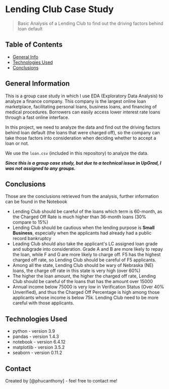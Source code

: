 # Lending Club Case Study
> Basic Analysis of a Lending Club to find out the driving factors behind loan default


## Table of Contents
* [General Info](#general-information)
* [Technologies Used](#technologies-used)
* [Conclusions](#conclusions)


## General Information
This is a group case study in which I use EDA (Exploratory Data Analysis) to analyze a finance company. This company is the largest online loan marketplace, facilitating personal loans, business loans, and financing of medical procedures. Borrowers can easily access lower interest rate loans through a fast online interface.

In this project, we need to analyze the data and find out the driving factors behind loan default (the loans that were charged off), so the company can take those factors into consideration when deciding whether to accept a loan or not.

We use the `loan.csv` (included in this repository) to analyze the data.

***Since this is a group case study, but due to a technical issue in UpGrad, I was not assigned to any groups.***

## Conclusions
Those are the conclusions retrieved from the analysis, further information can be found in the Notebook
- Lending Club should be careful of the loans which term is 60-month, as the Charged Off Rate is much higher than 36-month loans (30% compare to 15%)
- Lending Club should be cautious when the lending purpose is **Small Business**, especially when the applicants had already had a public record bankruptcy
- Leading Club should also take the applicant's LC assigned loan grade and subgrade into consideration. Grade A and B are more likely to repay the loan, while F and G are more likely to charge off. F5 has the highest charged off rate, so Lending Club should be careful of F5 applicants.
- Among all the state, Lending Club should be wary of Nebraska (NE) loans, the charge off rate in this state is very high (over 60%)
- The higher the loan amount, the higher the charged off rate, Lending Club should be careful of the loans that has the amount over 15000
- Annual income below 75000 is very low in Verification Status (Over 40% Unverified), and thus the Charged Off Percentage is high among those applicants whose income is below 75k. Lending Club need to be more careful with those applicants.


## Technologies Used
- python - version 3.9
- pandas - version 1.4.3
- notebook - version 6.4.12
- matplotlib - version 3.5.2
- seaborn - version 0.11.2

## Contact
Created by [@phucanthony] - feel free to contact me!

